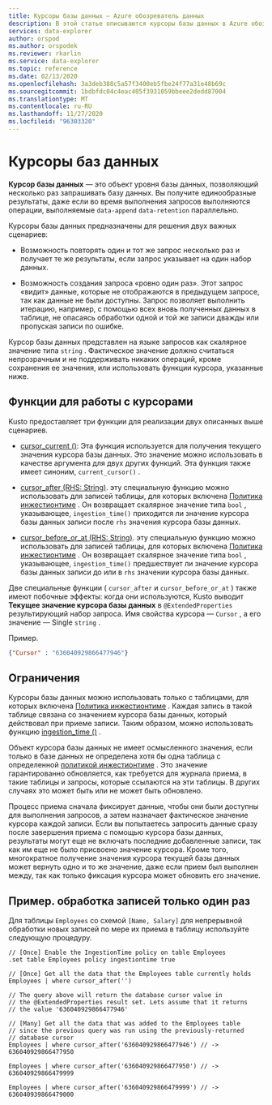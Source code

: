 ```yaml
---
title: Курсоры базы данных — Azure обозреватель данных
description: В этой статье описываются курсоры базы данных в Azure обозреватель данных.
services: data-explorer
author: orspod
ms.author: orspodek
ms.reviewer: rkarlin
ms.service: data-explorer
ms.topic: reference
ms.date: 02/13/2020
ms.openlocfilehash: 3a3deb388c5a57f3400eb5fbe24f77a31e48b69c
ms.sourcegitcommit: 1bdbfdc04c4eac405f3931059bbeee2dedd87004
ms.translationtype: MT
ms.contentlocale: ru-RU
ms.lasthandoff: 11/27/2020
ms.locfileid: "96303320"
---
```

# <a name="database-cursors"></a>Курсоры баз данных

**Курсор базы данных** — это объект уровня базы данных, позволяющий несколько раз запрашивать базу данных. Вы получите единообразные результаты, даже если во время выполнения запросов выполняются операции, выполняемые `data-append` `data-retention` параллельно.

Курсоры базы данных предназначены для решения двух важных сценариев:

* Возможность повторять один и тот же запрос несколько раз и получает те же результаты, если запрос указывает на один набор данных.

* Возможность создания запроса «ровно один раз». Этот запрос «видит» данные, которые не отображаются в предыдущем запросе, так как данные не были доступны.
   Запрос позволяет выполнить итерацию, например, с помощью всех вновь полученных данных в таблице, не опасаясь обработки одной и той же записи дважды или пропуская записи по ошибке.

Курсор базы данных представлен на языке запросов как скалярное значение типа `string` . Фактическое значение должно считаться непрозрачным и не поддерживать никаких операций, кроме сохранения ее значения, или использовать функции курсора, указанные ниже.

## <a name="cursor-functions"></a>Функции для работы с курсорами

Kusto предоставляет три функции для реализации двух описанных выше сценариев.

* [cursor_current ()](../query/cursorcurrent.md): Эта функция используется для получения текущего значения курсора базы данных.
   Это значение можно использовать в качестве аргумента для двух других функций.
   Эта функция также имеет синоним, `current_cursor()` .

* [cursor_after (RHS: String)](../query/cursorafterfunction.md). эту специальную функцию можно использовать для записей таблицы, для которых включена [Политика инжестионтиме](ingestiontime-policy.md) . Он возвращает скалярное значение типа `bool` , указывающее, `ingestion_time()` приходится ли значение курсора базы данных записи после `rhs` значения курсора базы данных.

* [cursor_before_or_at (RHS: String)](../query/cursorbeforeoratfunction.md). эту специальную функцию можно использовать для записей таблицы, для которых включена [Политика инжестионтиме](ingestiontime-policy.md) . Он возвращает скалярное значение типа `bool` , указывающее, `ingestion_time()` предшествует ли значение курсора базы данных записи до или в `rhs` значении курсора базы данных.

Две специальные функции ( `cursor_after` и `cursor_before_or_at` ) также имеют побочные эффекты: когда они используются, Kusto выводит **Текущее значение курсора базы данных** в `@ExtendedProperties` результирующий набор запроса. Имя свойства курсора — `Cursor` , а его значение — Single `string` . 

Пример.

```json
{"Cursor" : "636040929866477946"}
```

## <a name="restrictions"></a>Ограничения

Курсоры базы данных можно использовать только с таблицами, для которых включена [Политика инжестионтиме](ingestiontime-policy.md) . Каждая запись в такой таблице связана со значением курсора базы данных, который действовал при приеме записи.
Таким образом, можно использовать функцию [ingestion_time ()](../query/ingestiontimefunction.md) .

Объект курсора базы данных не имеет осмысленного значения, если только в базе данных не определена хотя бы одна таблица с определенной [политикой инжестионтиме](ingestiontime-policy.md) .
Это значение гарантированно обновляется, как требуется для журнала приема, в такие таблицы и запросы, которые ссылаются на эти таблицы. В других случаях это может быть или не может быть обновлено.

Процесс приема сначала фиксирует данные, чтобы они были доступны для выполнения запросов, а затем назначает фактическое значение курсора каждой записи. Если вы попытаетесь запросить данные сразу после завершения приема с помощью курсора базы данных, результаты могут еще не включать последние добавленные записи, так как им еще не было присвоено значение курсора. Кроме того, многократное получение значения курсора текущей базы данных может вернуть одно и то же значение, даже если прием был выполнен между, так как только фиксация курсора может обновить его значение.

## <a name="example-processing-records-exactly-once"></a>Пример. обработка записей только один раз

Для таблицы `Employees` со схемой `[Name, Salary]` для непрерывной обработки новых записей по мере их приема в таблицу используйте следующую процедуру.

```kusto
// [Once] Enable the IngestionTime policy on table Employees
.set table Employees policy ingestiontime true

// [Once] Get all the data that the Employees table currently holds 
Employees | where cursor_after('')

// The query above will return the database cursor value in
// the @ExtendedProperties result set. Lets assume that it returns
// the value '636040929866477946'

// [Many] Get all the data that was added to the Employees table
// since the previous query was run using the previously-returned
// database cursor 
Employees | where cursor_after('636040929866477946') // -> 636040929866477950

Employees | where cursor_after('636040929866477950') // -> 636040929866479999

Employees | where cursor_after('636040929866479999') // -> 636040939866479000
```
